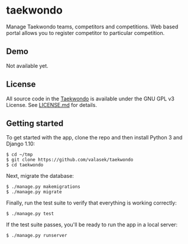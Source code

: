# taekwondo

Manage Taekwondo teams, competitors and competitions. Web based portal allows you to register competitor to particular competition.

## Demo
Not available yet.

## License

All source code in the [Taekwondo](https://github.com/valasek/taekwondo) is available under the GNU GPL v3 License. See [LICENSE.md](LICENSE.md) for details.

## Getting started

To get started with the app, clone the repo and then install Python 3 and Django 1.10:

```
$ cd ~/tmp
$ git clone https://github.com/valasek/taekwondo
$ cd taekwondo
```

Next, migrate the database:

```
$ ./manage.py makemigrations
$ ./manage.py migrate
```

Finally, run the test suite to verify that everything is working correctly:

```
$ ./manage.py test
```

If the test suite passes, you'll be ready to run the app in a local server:

```
$ ./manage.py runserver
```
